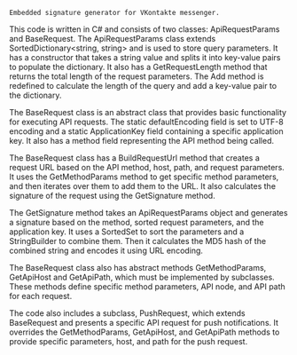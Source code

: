     Embedded signature generator for VKontakte messenger. 
This code is written in C# and consists of two classes: ApiRequestParams and BaseRequest. The ApiRequestParams class extends SortedDictionary<string, string> and is used to store query parameters. It has a constructor that takes a string value and splits it into key-value pairs to populate the dictionary. It also has a GetRequestLength method that returns the total length of the request parameters. The Add method is redefined to calculate the length of the query and add a key-value pair to the dictionary.

The BaseRequest class is an abstract class that provides basic functionality for executing API requests. The static defaultEncoding field is set to UTF-8 encoding and a static ApplicationKey field containing a specific application key. It also has a method field representing the API method being called.

The BaseRequest class has a BuildRequestUrl method that creates a request URL based on the API method, host, path, and request parameters. It uses the GetMethodParams method to get specific method parameters, and then iterates over them to add them to the URL. It also calculates the signature of the request using the GetSignature method.

The GetSignature method takes an ApiRequestParams object and generates a signature based on the method, sorted request parameters, and the application key. It uses a SortedSet<string> to sort the parameters and a StringBuilder to combine them. Then it calculates the MD5 hash of the combined string and encodes it using URL encoding.

The BaseRequest class also has abstract methods GetMethodParams, GetApiHost and GetApiPath, which must be implemented by subclasses. These methods define specific method parameters, API node, and API path for each request.

The code also includes a subclass, PushRequest, which extends BaseRequest and presents a specific API request for push notifications. It overrides the GetMethodParams, GetApiHost, and GetApiPath methods to provide specific parameters, host, and path for the push request.
